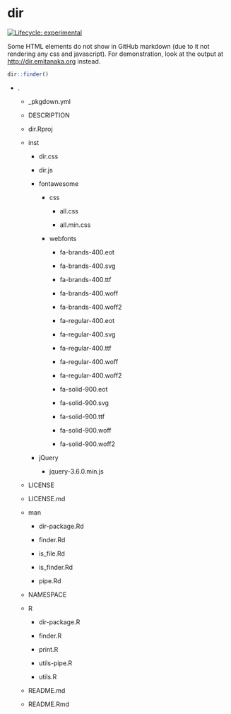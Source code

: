 
<!-- README.md is generated from README.Rmd. Please edit that file -->

# dir

<!-- badges: start -->

[![Lifecycle:
experimental](https://img.shields.io/badge/lifecycle-experimental-orange.svg)](https://lifecycle.r-lib.org/articles/stages.html#experimental)
<!-- badges: end -->

Some HTML elements do not show in GitHub markdown (due to it not
rendering any css and javascript). For demonstration, look at the output
at <http://dir.emitanaka.org> instead.

``` r
dir::finder()
```

<div class="directory">

<ul class="directory-list">

<li>

<i class="fas fa-folder-open"></i> .

<ul>

<li>

<i class="fas fa-file-alt"></i> \_pkgdown.yml

</li>

<li>

<i class="fas fa-file-alt"></i> DESCRIPTION

</li>

<li>

<i class="fas fa-file-alt"></i> dir.Rproj

</li>

<li>

<i class="fas fa-folder-open"></i> inst

<ul>

<li>

<i class="fas fa-file-alt"></i> dir.css

</li>

<li>

<i class="fab fa-js"></i> dir.js

</li>

<li>

<i class="fas fa-folder-open"></i> fontawesome

<ul>

<li>

<i class="fas fa-folder-open"></i> css

<ul>

<li>

<i class="fas fa-file-alt"></i> all.css

</li>

<li>

<i class="fas fa-file-alt"></i> all.min.css

</li>

</ul>

</li>

<li>

<i class="fas fa-folder-open"></i> webfonts

<ul>

<li>

<i class="fas fa-file-alt"></i> fa-brands-400.eot

</li>

<li>

<i class="fas fa-file-alt"></i> fa-brands-400.svg

</li>

<li>

<i class="fas fa-file-alt"></i> fa-brands-400.ttf

</li>

<li>

<i class="fas fa-file-alt"></i> fa-brands-400.woff

</li>

<li>

<i class="fas fa-file-alt"></i> fa-brands-400.woff2

</li>

<li>

<i class="fas fa-file-alt"></i> fa-regular-400.eot

</li>

<li>

<i class="fas fa-file-alt"></i> fa-regular-400.svg

</li>

<li>

<i class="fas fa-file-alt"></i> fa-regular-400.ttf

</li>

<li>

<i class="fas fa-file-alt"></i> fa-regular-400.woff

</li>

<li>

<i class="fas fa-file-alt"></i> fa-regular-400.woff2

</li>

<li>

<i class="fas fa-file-alt"></i> fa-solid-900.eot

</li>

<li>

<i class="fas fa-file-alt"></i> fa-solid-900.svg

</li>

<li>

<i class="fas fa-file-alt"></i> fa-solid-900.ttf

</li>

<li>

<i class="fas fa-file-alt"></i> fa-solid-900.woff

</li>

<li>

<i class="fas fa-file-alt"></i> fa-solid-900.woff2

</li>

</ul>

</li>

</ul>

</li>

<li>

<i class="fas fa-folder-open"></i> jQuery

<ul>

<li>

<i class="fab fa-js"></i> jquery-3.6.0.min.js

</li>

</ul>

</li>

</ul>

</li>

<li>

<i class="fas fa-file-alt"></i> LICENSE

</li>

<li>

<i class="fas fa-file-alt"></i> LICENSE.md

</li>

<li>

<i class="fas fa-folder-open"></i> man

<ul>

<li>

<i class="fas fa-file-alt"></i> dir-package.Rd

</li>

<li>

<i class="fas fa-file-alt"></i> finder.Rd

</li>

<li>

<i class="fas fa-file-alt"></i> is\_file.Rd

</li>

<li>

<i class="fas fa-file-alt"></i> is\_finder.Rd

</li>

<li>

<i class="fas fa-file-alt"></i> pipe.Rd

</li>

</ul>

</li>

<li>

<i class="fas fa-file-alt"></i> NAMESPACE

</li>

<li>

<i class="fas fa-folder-open"></i> R

<ul>

<li>

<i class="fab fa-r-project"></i> dir-package.R

</li>

<li>

<i class="fab fa-r-project"></i> finder.R

</li>

<li>

<i class="fab fa-r-project"></i> print.R

</li>

<li>

<i class="fab fa-r-project"></i> utils-pipe.R

</li>

<li>

<i class="fab fa-r-project"></i> utils.R

</li>

</ul>

</li>

<li>

<i class="fas fa-file-alt"></i> README.md

</li>

<li>

<i class="fas fa-file-code"></i> README.Rmd

</li>

</ul>

</li>

</ul>

<script>// from https://codepen.io/asraven/pen/qbrgje
// get all folders in our .directory-list
var allFolders = $(".directory-list li > ul");
allFolders.each(function() {

      // add the folder class to the parent <li>
      var folderAndName = $(this).parent();
      folderAndName.addClass("folder");

      // backup this inner <ul>
      var backupOfThisFolder = $(this);
      // then delete it
      $(this).remove();
      // add an <a> tag to whats left ie. the folder name
      folderAndName.wrapInner("<a href='#' />");
      // then put the inner <ul> back
      folderAndName.append(backupOfThisFolder);

      // now add a slideToggle to the <a> we just added
      folderAndName.find("a").click(function(e) {
        $(this).siblings("ul").slideToggle("slow");
        e.preventDefault();
      });

});</script>

</div>
